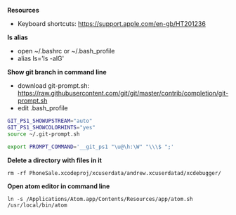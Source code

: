 **Resources**

* Keyboard shortcuts: https://support.apple.com/en-gb/HT201236

**ls alias**

* open ~/.bashrc or ~/.bash_profile
* alias ls='ls -alG'

**Show git branch in command line**

* download git-prompt.sh: https://raw.githubusercontent.com/git/git/master/contrib/completion/git-prompt.sh
* edit .bash_profile 

```bash
GIT_PS1_SHOWUPSTREAM="auto"
GIT_PS1_SHOWCOLORHINTS="yes"
source ~/.git-prompt.sh

export PROMPT_COMMAND='__git_ps1 "\u@\h:\W" "\\\$ ";'
```

**Delete a directory with files in it**

```
rm -rf PhoneSale.xcodeproj/xcuserdata/andrew.xcuserdatad/xcdebugger/
```

**Open atom editor in command line**

```
ln -s /Applications/Atom.app/Contents/Resources/app/atom.sh /usr/local/bin/atom
```

